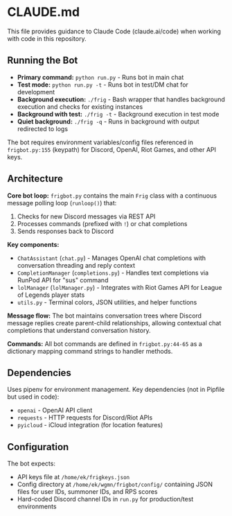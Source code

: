 # CLAUDE.md

This file provides guidance to Claude Code (claude.ai/code) when working with code in this repository.

## Running the Bot

- **Primary command:** `python run.py` - Runs bot in main chat
- **Test mode:** `python run.py -t` - Runs bot in test/DM chat for development
- **Background execution:** `./frig` - Bash wrapper that handles background execution and checks for existing instances
- **Background with test:** `./frig -t` - Background execution in test mode
- **Quiet background:** `./frig -q` - Runs in background with output redirected to logs

The bot requires environment variables/config files referenced in `frigbot.py:155` (keypath) for Discord, OpenAI, Riot Games, and other API keys.

## Architecture

**Core bot loop:** `frigbot.py` contains the main `Frig` class with a continuous message polling loop (`runloop()`) that:
1. Checks for new Discord messages via REST API
2. Processes commands (prefixed with `!`) or chat completions 
3. Sends responses back to Discord

**Key components:**
- `ChatAssistant` (`chat.py`) - Manages OpenAI chat completions with conversation threading and reply context
- `CompletionManager` (`completions.py`) - Handles text completions via RunPod API for "sus" command
- `lolManager` (`lolManager.py`) - Integrates with Riot Games API for League of Legends player stats
- `utils.py` - Terminal colors, JSON utilities, and helper functions

**Message flow:** The bot maintains conversation trees where Discord message replies create parent-child relationships, allowing contextual chat completions that understand conversation history.

**Commands:** All bot commands are defined in `frigbot.py:44-65` as a dictionary mapping command strings to handler methods.

## Dependencies

Uses pipenv for environment management. Key dependencies (not in Pipfile but used in code):
- `openai` - OpenAI API client
- `requests` - HTTP requests for Discord/Riot APIs  
- `pyicloud` - iCloud integration (for location features)

## Configuration

The bot expects:
- API keys file at `/home/ek/frigkeys.json` 
- Config directory at `/home/ek/wgmn/frigbot/config/` containing JSON files for user IDs, summoner IDs, and RPS scores
- Hard-coded Discord channel IDs in `run.py` for production/test environments